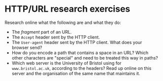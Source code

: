 # HTTP/URL research exercises

Research online what the following are and what they do:

  - The _fragment_ part of an URL.
  - The `Accept` header sent by the HTTP client.
  - The `User-agent` header sent by the HTTP client. What does your browser send?
  - How do you encode a path that contains a space in an URL?  Which other characters are "special" and need to be treated this way in paths?
  - Which web server is the University of Bristol using for `www.bristol.ac.uk`, according to the headers? Read up online on this server and the organisation of the same name that maintains it.
